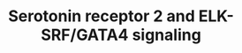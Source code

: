 ---
annotations:
- id: PW:0000854
  parent: signaling pathway
  type: Pathway Ontology
  value: serotonin signaling pathway
- id: CL:0000540
  parent: animal cell
  type: Cell Type Ontology
  value: neuron
authors:
- Aruke
- Khanspers
- MaintBot
- AlexanderPico
- Thomas
- AllanKuchinsky
- Andra
- Egonw
- Zari
- Eweitz
- DeSl
citedin:
- link: 10.1177/11779322231155068
  title: 'New Insight Into Mechanisms of Hepatic Encephalopathy: An Integrative Analysis
    Approach to Identify Molecular Markers and Therapeutic Targets'
- link: PMC10042855
  title: Genetic risk of depression is different in subgroups of dietary ratio of
    tryptophan to large neutral amino acids (2023)
communities:
- ONTOX
description: This pathway depicts the downstream signaling of serotonin via receptors
  2A, 2B, and 2C, resulting in the activation of ELK-SRF and GATA4.  Proteins on this
  pathway have targeted assays available via the [CPTAC Assay Portal](https://assays.cancer.gov/available_assays?wp_id=WP732)
last-edited: 2025-03-04
ndex: 8f347e35-8b62-11eb-9e72-0ac135e8bacf
organisms:
- Homo sapiens
redirect_from:
- /index.php/Pathway:WP732
- /instance/WP732
- /instance/WP732_r137461
revision: r137461
schema-jsonld:
- '@context': https://schema.org/
  '@id': https://wikipathways.github.io/pathways/WP732.html
  '@type': Dataset
  creator:
    '@type': Organization
    name: WikiPathways
  description: This pathway depicts the downstream signaling of serotonin via receptors
    2A, 2B, and 2C, resulting in the activation of ELK-SRF and GATA4.  Proteins on
    this pathway have targeted assays available via the [CPTAC Assay Portal](https://assays.cancer.gov/available_assays?wp_id=WP732)
  keywords:
  - 1,4,5-Insp3
  - Calcium
  - ELK1
  - ELK4
  - GATA4
  - GNAQ
  - HRAS
  - HTR2A
  - HTR2B
  - HTR2C
  - ITPR1
  - KRAS
  - MAP2K1
  - MAP2K2
  - MAPK1
  - MAPK3
  - MAPKAPK2
  - NRAS
  - PLC
  - RAF1
  - RASGRF1
  - RASGRP1
  - SRF
  - Serotonin
  license: CC0
  name: Serotonin receptor 2 and ELK-SRF/GATA4 signaling
seo: CreativeWork
title: Serotonin receptor 2 and ELK-SRF/GATA4 signaling
wpid: WP732
---